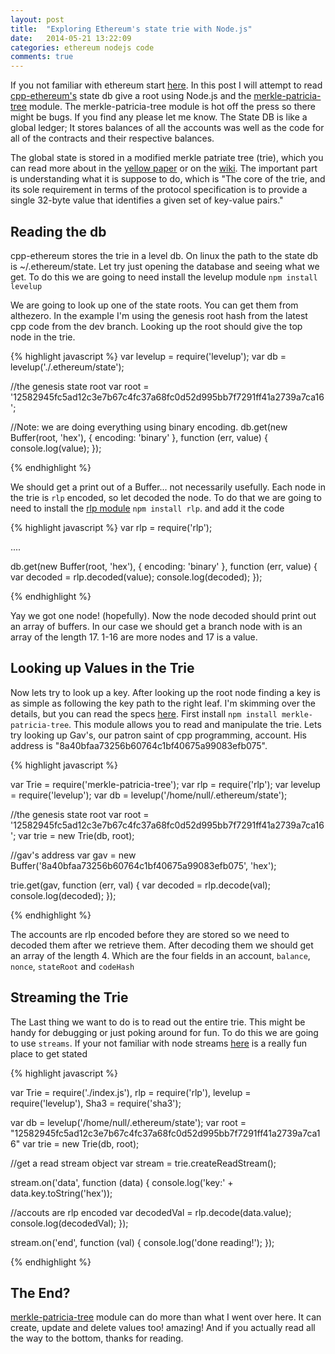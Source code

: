 ```yaml
---
layout: post
title:  "Exploring Ethereum's state trie with Node.js"
date:   2014-05-21 13:22:09
categories: ethereum nodejs code
comments: true
---
```


If you not familiar with ethereum start [here](https://www.ethereum.org/). In this post I will attempt to read [cpp-ethereum's](https://github.com/ethereum/cpp-ethereum) state db give a root using Node.js and the [merkle-patricia-tree](https://github.com/wanderer/merkle-patricia-tree) module. The merkle-patricia-tree module is hot off the press so there might be bugs. If you find any please let me know. The State DB is like a global ledger; It stores balances of all the accounts was well as the code for all of the contracts and their respective balances.

The global state is stored in a modified merkle patriate tree (trie), which you can read more about in the [yellow paper](http://gavwood.com/Paper.pdf) or on the [wiki](https://github.com/ethereum/wiki/wiki/%5BEnglish%5D-Patricia-Tree). The important part is understanding what it is suppose to do, which is "The core of the trie, and its sole requirement in terms of the protocol specification is to provide a single 32-byte value that identifies a given set of key-value pairs."

## Reading the db

cpp-ethereum stores the trie in a level db. On linux the path to the state db is ~/.ethereum/state. Let try just opening the database and seeing what we get. To do this we are going to need install the levelup module `npm install levelup`

We are going to look up one of the state roots. You can get them from althezero. In the example I'm using the genesis root hash from the latest cpp code from the dev branch. Looking up the root should give the top node in the trie.

{% highlight javascript %}
var levelup = require('levelup');
var db = levelup('./.ethereum/state');

//the genesis state root
var root = '12582945fc5ad12c3e7b67c4fc37a68fc0d52d995bb7f7291ff41a2739a7ca16';

//Note: we are doing everything using binary encoding.
db.get(new Buffer(root, 'hex'), {
  encoding: 'binary'
}, function (err, value) {
  console.log(value);
});

{% endhighlight %}

We should get a print out of a Buffer... not necessarily usefully. Each node in the trie is `rlp` encoded, so let decoded the node. To do that we are going to need to install the [rlp module](https://github.com/wanderer/rlp) `npm install rlp`. and add it the code


{% highlight javascript %}
var rlp = require('rlp');

....

db.get(new Buffer(root, 'hex'), {
  encoding: 'binary'
}, function (err, value) {
  var decoded = rlp.decoded(value);
  console.log(decoded);
});

{% endhighlight %}

Yay we got one node! (hopefully). Now the node decoded should print out an array of buffers. In our case we should get a branch node with is an array of the length 17. 1-16 are more nodes and 17 is a value.  

## Looking up Values in the Trie

Now lets try to look up a key. After looking up the root node finding a key is as simple as following the key path to the right leaf. I'm skimming over the details, but you can read the specs [here](https://github.com/ethereum/wiki/wiki/%5BEnglish%5D-Patricia-Tree). First install `npm install merkle-patricia-tree`. This module allows you to read and manipulate the trie. Lets try looking up Gav's, our patron saint of cpp programming, account. His address is "8a40bfaa73256b60764c1bf40675a99083efb075".  

{% highlight javascript %}

var Trie = require('merkle-patricia-tree');
var rlp = require('rlp');
var levelup = require('levelup');
var db = levelup('/home/null/.ethereum/state');

//the genesis state root
var root = '12582945fc5ad12c3e7b67c4fc37a68fc0d52d995bb7f7291ff41a2739a7ca16';
var trie = new Trie(db, root);

//gav's address
var gav = new Buffer('8a40bfaa73256b60764c1bf40675a99083efb075', 'hex');

trie.get(gav, function (err, val) {
  var decoded = rlp.decode(val);
  console.log(decoded);
});

{% endhighlight %}

The accounts are rlp encoded before they are stored so we need to decoded them after we retrieve them. After decoding them we should get an array of the length 4. Which are the four fields in an account, `balance`, `nonce`, `stateRoot` and `codeHash` 

## Streaming the Trie

The Last thing we want to do is to read out the entire trie. This might be handy for debugging or just poking around for fun. To do this we are going to use `streams`. If your not familiar with node streams [here](http://nodeschool.io/#stream-adventure) is a really fun place to get stated

{% highlight javascript %}

var Trie = require('./index.js'),
  rlp = require('rlp'),
  levelup = require('levelup'),
  Sha3 = require('sha3');

var db = levelup('/home/null/.ethereum/state');
var root = "12582945fc5ad12c3e7b67c4fc37a68fc0d52d995bb7f7291ff41a2739a7ca16"
var trie = new Trie(db, root);

//get a read stream object
var stream = trie.createReadStream();

stream.on('data', function (data) {
  console.log('key:' + data.key.toString('hex'));

  //accouts are rlp encoded
  var decodedVal = rlp.decode(data.value);
  console.log(decodedVal);
});

stream.on('end', function (val) {
  console.log('done reading!');
});

{% endhighlight %}

## The End?
[merkle-patricia-tree](https://github.com/wanderer/merkle-patricia-tree) module can do more than what I went over here. It can create, update and delete values too! amazing! And if you actually read all the way to the bottom, thanks for reading.

